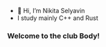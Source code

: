 - 👋 Hi, I’m Nikita Selyavin
- I study mainly С++ and Rust

### Welcome to the club Body! 

<!---
Fume5678/Fume5678 is a ✨ special ✨ repository because its `README.md` (this file) appears on your GitHub profile.
You can click the Preview link to take a look at your changes.
--->
